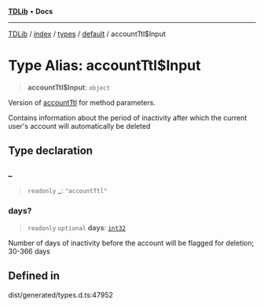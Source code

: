 [**TDLib**](../../../../../../README.md) • **Docs**

***

[TDLib](../../../../../../modules.md) / [index](../../../../../README.md) / [types](../../../README.md) / [default](../README.md) / accountTtl$Input

# Type Alias: accountTtl$Input

> **accountTtl$Input**: `object`

Version of [accountTtl](accountTtl.md) for method parameters.

Contains information about the period of inactivity after which the current user's account will automatically be deleted

## Type declaration

### \_

> `readonly` **\_**: `"accountTtl"`

### days?

> `readonly` `optional` **days**: [`int32`](int32.md)

Number of days of inactivity before the account will be flagged for deletion; 30-366 days

## Defined in

dist/generated/types.d.ts:47952
